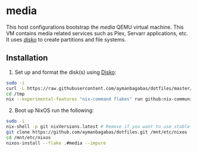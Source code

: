 # media

This host configurations bootstrap the _media_ QEMU virtual machine. This VM contains media related services such as Plex, Servarr applications, etc. It uses [_disko_](https://github.com/nix-community/disko) to create partitions and file systems.

## Installation

1. Set up and format the disk(s) using
   [Disko](https://github.com/nix-community/disko/blob/master/docs/quickstart.md):

```sh
sudo -i
curl -L https://raw.githubusercontent.com/aymanbagabas/dotfiles/master/hosts/$HOST/disko-config.nix -o /tmp/disko-config.nix # Make sure to replace $HOST with the targeted host name.
cd /tmp
nix --experimental-features "nix-command flakes" run github:nix-community/disko/latest -- --mode destroy,format,mount disko-config.nix
```

2. Boot up NixOS run the following:

```sh
sudo -i
nix-shell -p git nixVersions.latest # Remove if you want to use stable instead
git clone https://github.com/aymanbagabas/dotfiles.git /mnt/etc/nixos
cd /mnt/etc/nixos
nixos-install --flake .#media --impure
```
